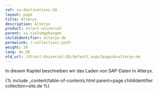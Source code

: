 ```yaml
---
ref: xu-destinations-20
layout: page
title: Alteryx
description: Alteryx
product: xtract-universal
parent: xu-zielumgebungen
childidentifier: alteryx-de
permalink: /:collection/:path
weight: 20
lang: de_DE
old_url: /Xtract-Universal-DE/default.aspx?pageid=alteryx-de
---
```


In diesem Kapitel beschreiben wir das Laden von SAP-Daten in Alteryx.

{% include _content/table-of-contents.html parent=page.childidentifier collection=site.de %}